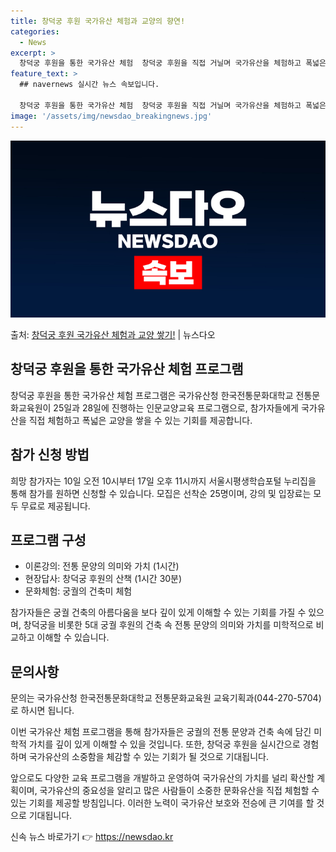 ```yaml
---
title: 창덕궁 후원 국가유산 체험과 교양의 향연!
categories:
  - News
excerpt: >
  창덕궁 후원을 통한 국가유산 체험  창덕궁 후원을 직접 거닐며 국가유산을 체험하고 폭넓은 교양을 쌓을 수 있…
feature_text: >
  ## navernews 실시간 뉴스 속보입니다.

  창덕궁 후원을 통한 국가유산 체험  창덕궁 후원을 직접 거닐며 국가유산을 체험하고 폭넓은 교양을 쌓을 수 있…
image: '/assets/img/newsdao_breakingnews.jpg'
---
```


![뉴스다오 속보](/assets/img/newsdao_breakingnews.jpg)

<p>출처: <a href="https://newsdao.kr/4156" rel="dofollow">창덕궁 후원 국가유산 체험과 교양 쌓기!</a> | 뉴스다오</p>

<h2 data-ke-size="size26">창덕궁 후원을 통한 국가유산 체험 프로그램</h2>
창덕궁 후원을 통한 국가유산 체험 프로그램은 국가유산청 한국전통문화대학교 전통문화교육원이 25일과 28일에 진행하는 인문교양교육 프로그램으로, 참가자들에게 국가유산을 직접 체험하고 폭넓은 교양을 쌓을 수 있는 기회를 제공합니다.

<h2 data-ke-size="size26">참가 신청 방법</h2>
희망 참가자는 10일 오전 10시부터 17일 오후 11시까지 서울시평생학습포털 누리집을 통해 참가를 원하면 신청할 수 있습니다. 모집은 선착순 25명이며, 강의 및 입장료는 모두 무료로 제공됩니다.

<h2 data-ke-size="size26">프로그램 구성</h2>
<ul>
  <li>이론강의: 전통 문양의 의미와 가치 (1시간)</li>
  <li>현장답사: 창덕궁 후원의 산책 (1시간 30분)</li>
  <li>문화체험: 궁궐의 건축미 체험</li>
</ul>
참가자들은 궁궐 건축의 아름다움을 보다 깊이 있게 이해할 수 있는 기회를 가질 수 있으며, 창덕궁을 비롯한 5대 궁궐 후원의 건축 속 전통 문양의 의미와 가치를 미학적으로 비교하고 이해할 수 있습니다.

<h2 data-ke-size="size26">문의사항</h2>
문의는 국가유산청 한국전통문화대학교 전통문화교육원 교육기획과(044-270-5704)로 하시면 됩니다.

이번 국가유산 체험 프로그램을 통해 참가자들은 궁궐의 전통 문양과 건축 속에 담긴 미학적 가치를 깊이 있게 이해할 수 있을 것입니다. 또한, 창덕궁 후원을 실시간으로 경험하며 국가유산의 소중함을 체감할 수 있는 기회가 될 것으로 기대됩니다.

앞으로도 다양한 교육 프로그램을 개발하고 운영하여 국가유산의 가치를 널리 확산할 계획이며, 국가유산의 중요성을 알리고 많은 사람들이 소중한 문화유산을 직접 체험할 수 있는 기회를 제공할 방침입니다. 이러한 노력이 국가유산 보호와 전승에 큰 기여를 할 것으로 기대됩니다. 

신속 뉴스 바로가기 👉 <a href="https://newsdao.kr" rel="dofollow">https://newsdao.kr</a>


